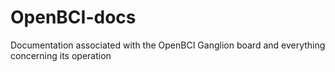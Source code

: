 # OpenBCI-docs
Documentation associated with the OpenBCI Ganglion board and everything concerning its operation
